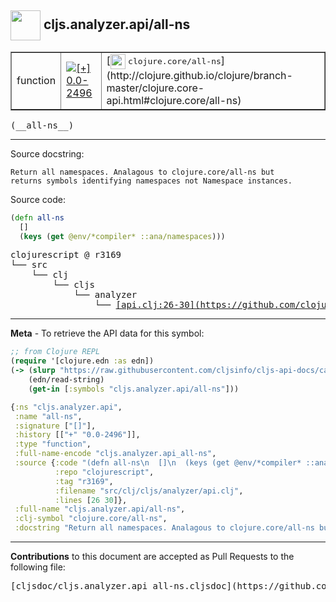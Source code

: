 ## <img width="48px" valign="middle" src="http://i.imgur.com/Hi20huC.png"> cljs.analyzer.api/all-ns

 <table border="1">
<tr>

<td>function</td>
<td><a href="https://github.com/cljsinfo/cljs-api-docs/tree/0.0-2496"><img valign="middle" alt="[+] 0.0-2496" src="https://img.shields.io/badge/+-0.0--2496-lightgrey.svg"></a> </td>
<td>
[<img height="24px" valign="middle" src="http://i.imgur.com/1GjPKvB.png"> <samp>clojure.core/all-ns</samp>](http://clojure.github.io/clojure/branch-master/clojure.core-api.html#clojure.core/all-ns)
</td>
</tr>
</table>

 <samp>
(__all-ns__)<br>
</samp>

---




Source docstring:

```
Return all namespaces. Analagous to clojure.core/all-ns but
returns symbols identifying namespaces not Namespace instances.
```

Source code:

```clj
(defn all-ns
  []
  (keys (get @env/*compiler* ::ana/namespaces)))
```

 <pre>
clojurescript @ r3169
└── src
    └── clj
        └── cljs
            └── analyzer
                └── <ins>[api.clj:26-30](https://github.com/clojure/clojurescript/blob/r3169/src/clj/cljs/analyzer/api.clj#L26-L30)</ins>
</pre>


---

__Meta__ - To retrieve the API data for this symbol:

```clj
;; from Clojure REPL
(require '[clojure.edn :as edn])
(-> (slurp "https://raw.githubusercontent.com/cljsinfo/cljs-api-docs/catalog/cljs-api.edn")
    (edn/read-string)
    (get-in [:symbols "cljs.analyzer.api/all-ns"]))
```

```clj
{:ns "cljs.analyzer.api",
 :name "all-ns",
 :signature ["[]"],
 :history [["+" "0.0-2496"]],
 :type "function",
 :full-name-encode "cljs.analyzer.api_all-ns",
 :source {:code "(defn all-ns\n  []\n  (keys (get @env/*compiler* ::ana/namespaces)))",
          :repo "clojurescript",
          :tag "r3169",
          :filename "src/clj/cljs/analyzer/api.clj",
          :lines [26 30]},
 :full-name "cljs.analyzer.api/all-ns",
 :clj-symbol "clojure.core/all-ns",
 :docstring "Return all namespaces. Analagous to clojure.core/all-ns but\nreturns symbols identifying namespaces not Namespace instances."}

```

---

__Contributions__ to this document are accepted as Pull Requests to the following file:

 <pre>
[cljsdoc/cljs.analyzer.api_all-ns.cljsdoc](https://github.com/cljsinfo/cljs-api-docs/blob/master/cljsdoc/cljs.analyzer.api_all-ns.cljsdoc)
</pre>

